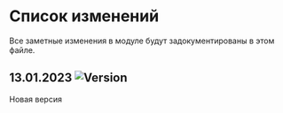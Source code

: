 # Список изменений

Все заметные изменения в модуле будут задокументированы в этом файле.



## 13.01.2023 ![Version](https://img.shields.io/badge/version-v0.0.1-blue)

Новая версия